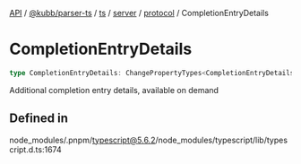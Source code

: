 [API](../../../../../../../../../packages.md) / [@kubb/parser-ts](../../../../../../../index.md) / [ts](../../../../../index.md) / [server](../../../index.md) / [protocol](../index.md) / CompletionEntryDetails

# CompletionEntryDetails

```ts
type CompletionEntryDetails: ChangePropertyTypes<CompletionEntryDetails, object>;
```

Additional completion entry details, available on demand

## Defined in

node\_modules/.pnpm/typescript@5.6.2/node\_modules/typescript/lib/typescript.d.ts:1674
